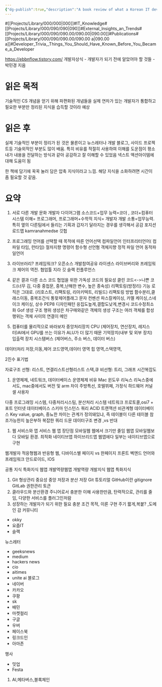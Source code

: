 ```yaml
---
{"dg-publish":true,"description":"A book review of what a Korean IT developer wishes she had known before entering the field. I especially appreciated the use of analogies to help me understand because it's the way I usually deliver content, so I could relate to it and understand it better. Helpful for my next action item. Felt like it was a lot of compressed knowledge in one book. Will need some time to digest the knowledge.","permalink":"/projects/library/000/090/090-00/090-00-a/","dgPassFrontmatter":true,"noteIcon":"0","created":"2024-04-23T18:01:09.522+09:00","updated":"2024-06-20T01:51:34.025+09:00"}
---
```


#[[Projects/Library/000/000\|000]]#IT_Knowledge#[[Projects/Library/000/090/090\|090]]#External_Insights_an_Trends#[[Projects/Library/000/090/090.00/090.00\|090.00]]#Publications#[[Projects/Library/000/090/090.00/090.00 a\|090.00 a]]#Developer_Trivia,_Things_You_Should_Have_Known_Before_You_Became_a_Developer

https://ebbnflow.tistory.com/
개발자상식 - 개발자가 되기 전에 알았어야 할 것들 -
박민경 지음


# 읽은 목적
기술적인 CS 개념을 얻기 위해 파편화된 개념들을 실제 연차가 있는 개발자가 통합하고 필요한 부분만 정리된 지식을 습득할 것이라 예상

# 읽은 후
실제 기술적인 부분이 정리가 된 것은 물론이고 뉴스레터나 개발 블로그, 사이드 프로젝트등 기술외적인 부분도 많이 배움.
특히 비유를 적절히 사용하여 이해를 도운점이 평소 내가 내용을 전달하는 방식과 같아 공감하고 잘 이해할 수 있었음
넥스트 액션아이템에 대해 도움이 됨

한 책에 담기에 꾹꾹 눌러 담은 압축 지식이라고 느낌. 해당 지식을 소화하려면 시간이 좀 필요할 것 같음.


# 요약
1. 서로 다른 개발 문화
개발자 다이어그램 소스코드+업무 능력=코더 , 코더+컴퓨터 시스템 이해= 프로그래머, 프로그래머+수학적 지식= 개발자
개발 소통=업무능력. 특히 옆의 다른팀에서 들리는 기획과 갑자기 달라지는 경우를 생각해서 공감
포지션로드맵 kamranahmedse 깃헙

3. 프로그래밍 언어를 선택할 때
목적에 따른 언어선택
컴파일언어 인터프리터언어( 컴파일 타임, 런타임)
절차지향 명령어 함수형 선언혐 객체지향
정적 파일 언어 동적파일언어


1. 라이브러리? 프레임워크?
오픈소스 개발참여공유
라이센스
라이브버리와 프레임워크 제어의 역전.
협업툴 지라 깃 슬랙 컨플루언스
1. 같은 결과 다른 소스 코드
협업을 위한 가독성 코드의 필요성
클린 코드<->나쁜 코드(너무 김, 다중 중첩문, 중복,난해한 변수, 높은 종속성)
리팩토링(방정리) 기능 로직은 그대로. (리호스트, 리팩토링, 리아키텍트, 리빌드)
리팩토링 방법 함수분리,클래스이동, 중복조건식 통핮제어플래그
문자 컨벤션 파스칼케이싱, 카멜 케이싱,스네이크 케이싱, 상수 
PEP8
디자인패턴 응집도높게,결합도낮게,변경시 코드수정최소화 Gof
생성 구조 행위
생성은 차구매와같은 객체의 생성
구조는 여러 객체를 합성
행위는 객체 사이의 연결이 메인
1. 컴퓨터를 물리적으로 바라보자
중앙처리장치 CPU (제어장치, 연산장치, 레지스터)AI에서 GPU를 쓰는 이유가 ALU가 더 많기 때문
기억장치(내부 및 외부 장치)
입출력 장치
시스템버스 (제어버스, 주소 버스, 데이터 버스)

데이터처리 저장,이동,제어
코드영역,데이터 영역 힙 영역,스택영역,

2진수 표기법

자료구조
선형: 리스트, 연결리스트선형리스트 스택,큐
비선형: 트리, 그래프
시간복잡도

1. 운영체제, 네트워크, 데이터베이스
운영체제 비유 Mac 윈도우 리눅스 리눅스중에서도, mac중에서도 버전 및 arm 차이
주방특선, 호텔뷔페, 가정식
하드웨어 커널 셀 사용자

다중 프로그래밍 시스템, 다중처리시스팀, 분산처리 시스템
네트워크 프로토콜,osi7 + 포트
인터넷
데이터베이스 스키마 인스턴스 쿼리
ACID 트랜잭션
비관계형 데이터베이스
Key value, graph,
중뇨한 차이는 관계가 정의돼있냐, 즉 테이블이 다른 테이블 참조가능한지
높은부하 복잡한 쿼리 드문 데이터구조 변경 ,vs 반대

1. 웹 서비스와 앱 서비스
웹 앱 장단점
모바일웹 웹에서 크기만 줄임
웹앱 모바일웹보다 모바일 환경. 최적화
네이티브앱
하이브리드앱 웹앱에다 일부는 네이티브앱으로 구현

웹개발자
적응형웹과 반응형 웹, 디바이스별 페이지 vs 한페이지
프론트 벡엔드 언어와 프레임워크
안드로이드, IOS

공통 지식 특화지식 웹앱 개발역량웹앱 개발역량
개발지식
웹앱 특화지식

1. Git
형상관리 중요성
중앙 저장과 분산 저장
Git 튜토리얼
GitHub이란 gitignore
GitLab 권한관리 토큰
1. 클라우드와 분산환경
주니어로서 충분한 이해
사용한만큼, 탄력적으로, 관리를 줄임, 다양한 서비스를 플러그인처람
1. 성장하는 개발자가 되기 위한 필요 충분 조건
목적, 이론 구현 주기 짧게,복붙? ,도메인 감
커뮤니티
- okky
- 요즘IT
- 슬랙

뉴스레터
- geeksnews
- medium
- hackers news
- cio
- aitimes
- unite ai
블로그
- 네이버
- 카카오
- 쿠팡
- sk
- 배민
- 마켓컬리
- 구글
- 우버
- 페이스북
- 링크드인
- 아마존

행사
- 밋업
- Festa
1. AI,메타버스,블록체인





